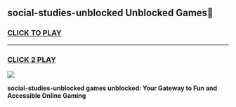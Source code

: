 
## social-studies-unblocked Unblocked Games👋
<h3>
<a href="https://news.freeplayer.one?title=social-studies-unblocked&ref=16F">CLICK TO PLAY</a></h3>
<hr>

<h3>
<a href="https://news.freeplayer.one?title=social-studies-unblocked&ref=16F">CLICK 2 PLAY</a>
  
</h3>

<a href="https://news.freeplayer.one?title=social-studies-unblocked&ref=16F/"><img src="https://clearcache.store/games.png"></a>


**social-studies-unblocked games unblocked: Your Gateway to Fun and Accessible Online Gaming**
